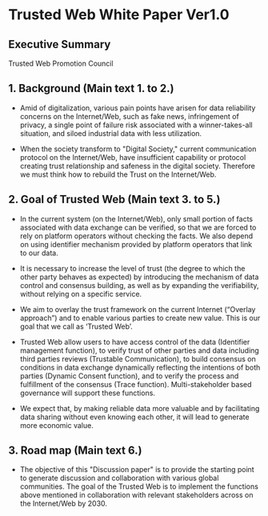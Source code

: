 # Trusted Web White Paper Ver1.0  
## Executive Summary  
Trusted Web Promotion Council  

## 1\. Background (Main text 1. to 2.)

-   Amid of digitalization, various pain points have arisen for data reliability concerns on the Internet/Web, such as fake news, infringement of privacy, a single point of failure risk associated with a winner-takes-all situation, and siloed industrial data with less utilization.

-   When the society transform to "Digital Society," current communication protocol on the Internet/Web, have insufficient capability or protocol creating trust relationship and safeness in the digital society. Therefore we must think how to rebuild the Trust on the Internet/Web.

## 2\. Goal of Trusted Web (Main text 3. to 5.)

-   In the current system (on the Internet/Web), only small portion of facts associated with data exchange can be verified, so that we are forced to rely on platform operators without checking the facts. We also depend on using identifier mechanism provided by platform operators that link to our data.

-   It is necessary to increase the level of trust (the degree to which the other party behaves as expected) by introducing the mechanism of data control and consensus building, as well as by expanding the verifiability, without relying on a specific service.

-   We aim to overlay the trust framework on the current Internet (“Overlay approach”) and to enable various parties to create new value. This is our goal that we call as ‘Trusted Web’.

-   Trusted Web allow users to have access control of the data (Identifier management function), to verify trust of other parties and data including third parties reviews (Trustable Communication), to build consensus on conditions in data exchange dynamically reflecting the intentions of both parties (Dynamic Consent function), and to verify the process and fulfillment of the consensus (Trace function). Multi-stakeholder based governance will support these functions.

-   We expect that, by making reliable data more valuable and by facilitating data sharing without even knowing each other, it will lead to generate more economic value.

## 3\. Road map (Main text 6.) 

-   The objective of this "Discussion paper" is to provide the starting point to generate discussion and collaboration with various global communities. The goal of the Trusted Web is to implement the functions above mentioned in collaboration with relevant stakeholders across on the Internet/Web by 2030.
